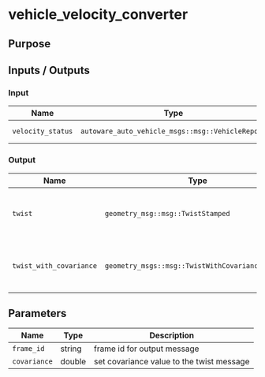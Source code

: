 # vehicle_velocity_converter

## Purpose

## Inputs / Outputs

### Input

| Name              | Type                                             | Description      |
| ----------------- | ------------------------------------------------ | ---------------- |
| `velocity_status` | `autoware_auto_vehicle_msgs::msg::VehicleReport` | vehicle velocity |

### Output

| Name                    | Type                                             | Description                                        |
| ----------------------- | ------------------------------------------------ | -------------------------------------------------- |
| `twist`                 | `geometry_msg::msg::TwistStamped`                | twist converted from VehicleReport message         |
| `twist_with_covariance` | `geometry_msgs::msg::TwistWithCovarianceStamped` | twist with covariance converted from VehicleReport |

## Parameters

| Name         | Type   | Description                               |
| ------------ | ------ | ----------------------------------------- |
| `frame_id`   | string | frame id for output message               |
| `covariance` | double | set covariance value to the twist message |
